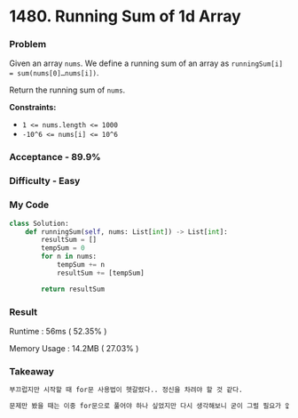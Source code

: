 # 1480. Running Sum of 1d Array

### Problem

Given an array `nums`. We define a running sum of an array as `runningSum[i] = sum(nums[0]…nums[i])`.

Return the running sum of `nums`.

 

**Constraints:**

- `1 <= nums.length <= 1000`
- `-10^6 <= nums[i] <= 10^6`



### Acceptance - 89.9%

### Difficulty - Easy



### My Code

```python
class Solution:
    def runningSum(self, nums: List[int]) -> List[int]:
        resultSum = []
        tempSum = 0
        for n in nums:
            tempSum += n
            resultSum += [tempSum]

        return resultSum
```



### Result

Runtime : 56ms ( 52.35% )

Memory Usage : 14.2MB ( 27.03% )



### Takeaway

```markdown
부끄럽지만 시작할 때 for문 사용법이 헷갈렸다.. 정신을 차려야 할 것 같다.

문제만 봤을 때는 이중 for문으로 풀어야 하나 싶었지만 다시 생각해보니 굳이 그럴 필요가 없는 것 같아 for문을 한 번만 쓰고 그 안에서 배열에 값을 넣어주는 식으로 코드를 작성했다.
```

